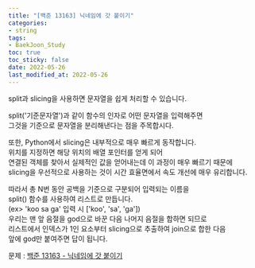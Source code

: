 ```yaml
---
title: "[백준 13163] 닉네임에 갓 붙이기"
categories: 
- string
tags:
- BaekJoon_Study
toc: true
toc_sticky: false
date: 2022-05-26
last_modified_at: 2022-05-26
---
```


split과 slicing을 사용하면 문자열을 쉽게 처리할 수 있습니다.  

split('기준문자열')과 같이 함수의 인자로 어떤 문자열을 입력해주면  
그것을 기준으로 문자열을 분리해낸다는 점을 주목합시다.

또한, Python에서 slicing은 내부적으로 매우 빠르게 동작합니다.  
위치를 지정하면 해당 위치의 배열 포인터를 얻게 되어  
연결된 객체를 찾아서 실제적인 값을 얻어내는데 이 과정이 매우 빠르기 때문에  
slicing을 우선적으로 사용하는 것이 시간 효율면에서 속도 개선에 매우 유리합니다.

따라서 총 N번 동안 공백을 기준으로 구분되어 입력되는 이름을  
split() 함수를 사용하여 리스트로 만듭니다.  
(ex> 'koo sa ga' 입력 시 ['koo', 'sa', 'ga'])  
우리는 맨 앞 음절을 god으로 바꾼 다음 나머지 음절을 합하면 되므로  
리스트에서 인덱스가 1인 요소부터 slicing으로 추출하여 join으로 합한 다음  
앞에 god만 붙여주면 답이 됩니다.

문제 : [백준 13163 - 닉네임에 갓 붙이기](https://www.acmicpc.net/problem/13163)

<script src="https://gist.github.com/Ryumaker/b0f72797bdaab59332eab5abccdc1b34.js"></script>


